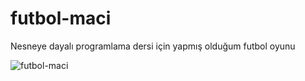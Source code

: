# futbol-maci
Nesneye dayalı programlama dersi için yapmış olduğum futbol oyunu

![futbol-maci](https://user-images.githubusercontent.com/45354919/77225101-40c5a480-6b7d-11ea-99d1-3655528067f6.PNG)
